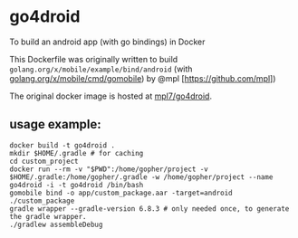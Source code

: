 # go4droid
To build an android app (with go bindings) in Docker

This Dockerfile was originally written to build `golang.org/x/mobile/example/bind/android` (with [golang.org/x/mobile/cmd/gomobile](https://godoc.org/golang.org/x/mobile/cmd/gomobile)) by @mpl [https://github.com/mpl])

The original docker image is hosted at [mpl7/go4droid](https://hub.docker.com/r/mpl7/go4droid/).

## usage example:

	docker build -t go4droid . 
	mkdir $HOME/.gradle # for caching
	cd custom_project
	docker run --rm -v "$PWD":/home/gopher/project -v $HOME/.gradle:/home/gopher/.gradle -w /home/gopher/project --name go4droid -i -t go4droid /bin/bash
	gomobile bind -o app/custom_package.aar -target=android ./custom_package
	gradle wrapper --gradle-version 6.8.3 # only needed once, to generate the gradle wrapper.
	./gradlew assembleDebug

